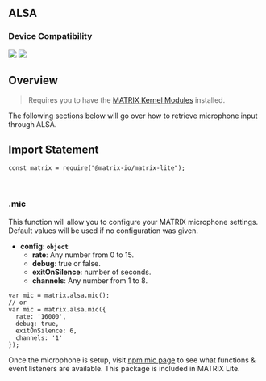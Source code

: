 <h2 style="padding-top:0">ALSA</h2>

### Device Compatibility
<img class="creator-compatibility-icon" src="../../../img/creator-icon.svg">
<img class="creator-compatibility-icon" src="../../../img/voice-icon.svg">

## Overview
> Requires you to have the <a href="https://github.com/matrix-io/matrixio-kernel-modules#option-1-package-installation" target="_blank">MATRIX Kernel Modules</a> installed.

The following sections below will go over how to retrieve microphone input through ALSA.

## Import Statement
```language-js
const matrix = require("@matrix-io/matrix-lite");
```
<br/>

### .mic
This function will allow you to configure your MATRIX microphone settings. Default values will be used if no configuration was given. 

* **config: `object`**
    * **rate**: Any number from 0 to 15.
    * **debug**: true or false.
    * **exitOnSilence**: number of seconds.
    * **channels**: Any number from 1 to 8.

```language-js
var mic = matrix.alsa.mic();
// or
var mic = matrix.alsa.mic({
  rate: '16000',
  debug: true,
  exitOnSilence: 6,
  channels: '1'
});
```

Once the microphone is setup, visit [npm mic page](https://www.npmjs.com/package/mic) to see what functions & event listeners are available. This package is included in MATRIX Lite.